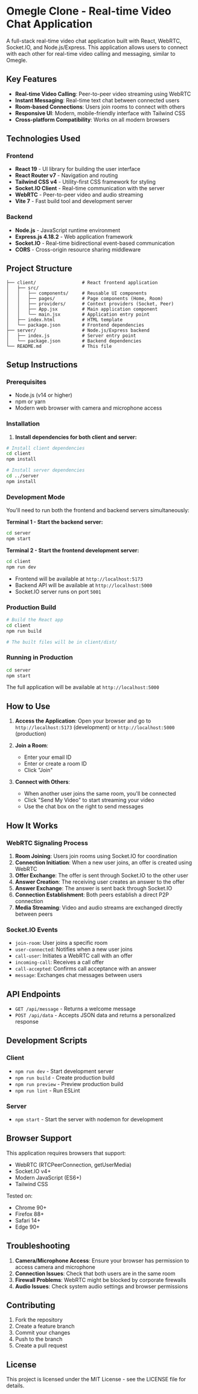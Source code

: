# Omegle Clone - Real-time Video Chat Application

A full-stack real-time video chat application built with React, WebRTC, Socket.IO, and Node.js/Express. This application allows users to connect with each other for real-time video calling and messaging, similar to Omegle.

## Key Features

- **Real-time Video Calling**: Peer-to-peer video streaming using WebRTC
- **Instant Messaging**: Real-time text chat between connected users
- **Room-based Connections**: Users join rooms to connect with others
- **Responsive UI**: Modern, mobile-friendly interface with Tailwind CSS
- **Cross-platform Compatibility**: Works on all modern browsers

## Technologies Used

### Frontend
- **React 19** - UI library for building the user interface
- **React Router v7** - Navigation and routing
- **Tailwind CSS v4** - Utility-first CSS framework for styling
- **Socket.IO Client** - Real-time communication with the server
- **WebRTC** - Peer-to-peer video and audio streaming
- **Vite 7** - Fast build tool and development server

### Backend
- **Node.js** - JavaScript runtime environment
- **Express.js 4.18.2** - Web application framework
- **Socket.IO** - Real-time bidirectional event-based communication
- **CORS** - Cross-origin resource sharing middleware

## Project Structure

```
├── client/                 # React frontend application
│   ├── src/
│   │   ├── components/     # Reusable UI components
│   │   ├── pages/          # Page components (Home, Room)
│   │   ├── providers/      # Context providers (Socket, Peer)
│   │   ├── App.jsx         # Main application component
│   │   └── main.jsx        # Application entry point
│   ├── index.html          # HTML template
│   └── package.json        # Frontend dependencies
├── server/                 # Node.js/Express backend
│   ├── index.js            # Server entry point
│   └── package.json        # Backend dependencies
└── README.md               # This file
```

## Setup Instructions

### Prerequisites
- Node.js (v14 or higher)
- npm or yarn
- Modern web browser with camera and microphone access

### Installation

1. **Install dependencies for both client and server:**

```bash
# Install client dependencies
cd client
npm install

# Install server dependencies
cd ../server
npm install
```

### Development Mode

You'll need to run both the frontend and backend servers simultaneously:

**Terminal 1 - Start the backend server:**
```bash
cd server
npm start
```

**Terminal 2 - Start the frontend development server:**
```bash
cd client
npm run dev
```

- Frontend will be available at `http://localhost:5173`
- Backend API will be available at `http://localhost:5000`
- Socket.IO server runs on port `5001`

### Production Build

```bash
# Build the React app
cd client
npm run build

# The built files will be in client/dist/
```

### Running in Production

```bash
cd server
npm start
```

The full application will be available at `http://localhost:5000`

## How to Use

1. **Access the Application**: Open your browser and go to `http://localhost:5173` (development) or `http://localhost:5000` (production)

2. **Join a Room**:
   - Enter your email ID
   - Enter or create a room ID
   - Click "Join"

3. **Connect with Others**:
   - When another user joins the same room, you'll be connected
   - Click "Send My Video" to start streaming your video
   - Use the chat box on the right to send messages

## How It Works

### WebRTC Signaling Process

1. **Room Joining**: Users join rooms using Socket.IO for coordination
2. **Connection Initiation**: When a new user joins, an offer is created using WebRTC
3. **Offer Exchange**: The offer is sent through Socket.IO to the other user
4. **Answer Creation**: The receiving user creates an answer to the offer
5. **Answer Exchange**: The answer is sent back through Socket.IO
6. **Connection Establishment**: Both peers establish a direct P2P connection
7. **Media Streaming**: Video and audio streams are exchanged directly between peers

### Socket.IO Events

- `join-room`: User joins a specific room
- `user-connected`: Notifies when a new user joins
- `call-user`: Initiates a WebRTC call with an offer
- `incoming-call`: Receives a call offer
- `call-accepted`: Confirms call acceptance with an answer
- `message`: Exchanges chat messages between users

## API Endpoints

- `GET /api/message` - Returns a welcome message
- `POST /api/data` - Accepts JSON data and returns a personalized response

## Development Scripts

### Client
- `npm run dev` - Start development server
- `npm run build` - Create production build
- `npm run preview` - Preview production build
- `npm run lint` - Run ESLint

### Server
- `npm start` - Start the server with nodemon for development

## Browser Support

This application requires browsers that support:
- WebRTC (RTCPeerConnection, getUserMedia)
- Socket.IO v4+
- Modern JavaScript (ES6+)
- Tailwind CSS

Tested on:
- Chrome 90+
- Firefox 88+
- Safari 14+
- Edge 90+

## Troubleshooting

1. **Camera/Microphone Access**: Ensure your browser has permission to access camera and microphone
2. **Connection Issues**: Check that both users are in the same room
3. **Firewall Problems**: WebRTC might be blocked by corporate firewalls
4. **Audio Issues**: Check system audio settings and browser permissions

## Contributing

1. Fork the repository
2. Create a feature branch
3. Commit your changes
4. Push to the branch
5. Create a pull request

## License

This project is licensed under the MIT License - see the LICENSE file for details.
